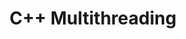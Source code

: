 ---
id: c++-multithreading
title: C++ Multithreading
sidebar_label: C++ Multithreading
sidebar_position: 2
tags:
  [
    c++,
    programming,
    c++ multithreading,
    c++ advanced,
    advanced c++ topics
  ]
description: In this tutorial, we'll delve into multithreading in C++. We'll cover the basics of creating and managing threads using the C++ Standard Library's threading facilities. You'll learn how to spawn threads, synchronize access to shared resources, and handle concurrency issues such as race conditions and deadlocks. Understanding multithreading is crucial for building high-performance and responsive C++ applications that can take advantage of modern multi-core processors.
---